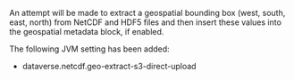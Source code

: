 An attempt will be made to extract a geospatial bounding box (west, south, east, north) from NetCDF and HDF5 files and then insert these values into the geospatial metadata block, if enabled.

The following JVM setting has been added:

- dataverse.netcdf.geo-extract-s3-direct-upload
